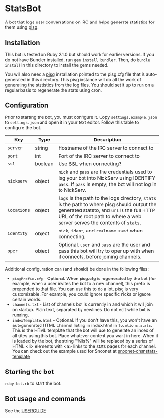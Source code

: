 StatsBot
========

A bot that logs user conversations on IRC and helps generate statistics for them using [pisg](http://pisg.sourceforge.net/).

## Installation

This bot is tested on Ruby 2.1.0 but should work for earlier versions. If you do not have Bundler installed, run ```gem install bundler```. Then, do ```bundle install``` in this directory to install the gems needed.

You will also need a [pisg](http://pisg.sourceforge.net/) installation pointed to the pisg.cfg file that is auto-generated in this directory. This pisg instance will do all the work of generating the statistics from the log files. You should set it up to run on a regular basis to regenerate the stats using cron.

## Configuration

Prior to starting the bot, you must configure it. Copy ```settings.example.json``` to ```settings.json``` and open it in your text editor. Follow this table to configure the bot.

Key | Type | Description
--- | ---- | -----------
```server``` | string | Hostname of the IRC server to connect to
```port``` | int | Port of the IRC server to connect to
```ssl``` | boolean | Use SSL when connecting?
```nickserv``` | object | ```nick``` and ```pass``` are the credentials used to log your bot into NickServ using IDENTIFY ```pass```. If ```pass``` is empty, the bot will not log in to NickServ.
```locations```| object | ```logs``` is the path to the logs directory, ```stats``` is the path to where pisg should output the generated statsto, and ```url``` is the full HTTP URL of the root path to where a web server serves the contents of ```stats```.
```identity``` | object | ```nick```, ```ident```, and ```realname``` used when connecting.
```oper``` | object | Optional. ```user``` and ```pass``` are the user and pass this bot will try to oper up with when it connects, before joining channels.

Additional configuration can (and should) be done in the following files:

* `pisgPrefix.cfg` - Optional. When pisg.cfg is regenerated by the bot (for example, when a user invites the bot to a new channel), this prefix is prepended to that file. You can use this to do a lot, pisg is very customizable. For example, you could ignore specific nicks or ignore certain words.
* `channels.txt` - List of channels bot is currently in and which it will join on startup. Plain text, separated by newlines. Do not edit while bot is running.
* `indexTemplate.html` - Optional. If you don't have this, you won't have an autogenerated HTML channel listing in index.html in ```locations.stats```. This is the HTML template that the bot will use to generate an index of all sites using this bot. Place whatever content you want in here. When it is loaded by the bot, the string "%lis%" will be replaced by a series of HTML \<li\> elements with \<a\> links to the stats pages for each channel. You can check out the example used for Snoonet at [snoonet-chanstats-template](https://github.com/snoonetIRC/chanstats-template)

## Starting the bot
```ruby bot.rb``` to start the bot.

## Bot usage and commands
See the [USERGUIDE](USERGUIDE.md)
